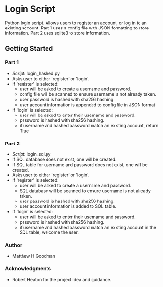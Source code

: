 # Login Script
Python login script. Allows users to register an account, or log in to an existing account. Part 1 uses a config file with JSON formatting to store information. Part 2 uses sqlite3 to store information.

## Getting Started
### Part 1
  - <i>Script</i>: login_hashed.py
  - Asks user to either 'register' or 'login'.
  - If 'register' is selected: 
    - user will be asked to create a username and password.
    - config file will be scanned to ensure username is not already taken.
    - user password is hashed with sha256 hashing.
    - user account information is appended to config file in JSON format
  - If 'login' is selected:
    - user will be asked to enter their username and password.
    - password is hashed with sha256 hashing.
    - if username and hashed password match an existing account, return True
    
### Part 2
  - <i>Script</i>: login_sql.py
  - If SQL database does not exist, one will be created.
  - If SQL table for username and password does not exist, one will be created.
  - Asks user to either 'register' or 'login'.
  - If 'register' is selected: 
    - user will be asked to create a username and password.
    - SQL database will be scanned to ensure username is not already taken.
    - user password is hashed with sha256 hashing.
    - user account information is added to SQL table.
  - If 'login' is selected:
    - user will be asked to enter their username and password.
    - password is hashed with sha256 hashing.
    - if username and hashed password match an existing account in the SQL table, welcome the user.
    
### Author
  - Matthew H Goodman
  
### Acknowledgments 
  - Robert Heaton for the project idea and guidance.
